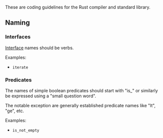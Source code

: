 These are coding guidelines for the Rust compiler and standard library.

## Naming

### Interfaces

[Interface](Interfaces) names should be verbs.

Examples:

* ```iterate```

### Predicates

The names of simple boolean predicates should start with "is_" or similarly be expressed using a "small question word".

The notable exception are generally established predicate names like "lt", "ge", etc.

Examples:

* ```is_not_empty```